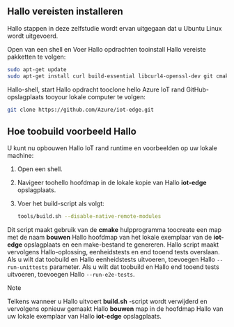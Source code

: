 ## <a name="install-hello-prerequisites"></a>Hallo vereisten installeren

Hallo stappen in deze zelfstudie wordt ervan uitgegaan dat u Ubuntu Linux wordt uitgevoerd.

Open van een shell en Voer Hallo opdrachten tooinstall Hallo vereiste pakketten te volgen:

```bash
sudo apt-get update
sudo apt-get install curl build-essential libcurl4-openssl-dev git cmake libssl-dev uuid-dev valgrind libglib2.0-dev libtool autoconf
```

Hallo-shell, start Hallo opdracht tooclone hello Azure IoT rand GitHub-opslagplaats tooyour lokale computer te volgen:

```bash
git clone https://github.com/Azure/iot-edge.git
```

## <a name="how-toobuild-hello-sample"></a>Hoe toobuild voorbeeld Hallo

U kunt nu opbouwen Hallo IoT rand runtime en voorbeelden op uw lokale machine:

1. Open een shell.

1. Navigeer toohello hoofdmap in de lokale kopie van Hallo **iot-edge** opslagplaats.

1. Voer het build-script als volgt:

    ```sh
    tools/build.sh --disable-native-remote-modules
    ```

Dit script maakt gebruik van de **cmake** hulpprogramma toocreate een map met de naam **bouwen** Hallo hoofdmap van het lokale exemplaar van de **iot-edge** opslagplaats en een make-bestand te genereren. Hallo script maakt vervolgens Hallo-oplossing, eenheidstests en end tooend tests overslaan. Als u wilt dat toobuild en Hallo eenheidstests uitvoeren, toevoegen Hallo `--run-unittests` parameter. Als u wilt dat toobuild en Hallo end tooend tests uitvoeren, toevoegen Hallo `--run-e2e-tests`.

> [!NOTE]
> Telkens wanneer u Hallo uitvoert **build.sh** -script wordt verwijderd en vervolgens opnieuw gemaakt Hallo **bouwen** map in de hoofdmap Hallo van uw lokale exemplaar van Hallo **iot-edge** opslagplaats.
